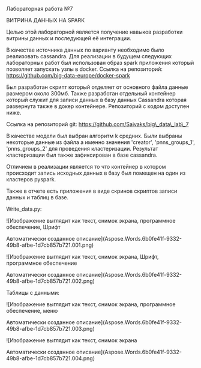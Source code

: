 ﻿Лабораторная работа №7

ВИТРИНА ДАННЫХ НА SPARK

Целью этой лабораторной является получение навыков разработки витрины данных и последующей её интеграции.

В качестве источника данных по варианту необходимо было реализовать cassandra. Для реализации в будущем следующих лабораторных работ был использован образ spark приложения который позволяет запускать узлы в docker. Ссылка на репозиторий: <https://github.com/big-data-europe/docker-spark>

Был разработан скрипт который отделяет от основного файла данные размером около 300мб. Также разработан отдельный контейнер который служит для записи данных в базу данных Cassandra которая развернута также в докер контейнере. Репозиторий с кодом доступен ниже. 

Ссылка на репозиторий git: https://github.com/Saivaks/big\_data\_lab\_7

В качестве модели был выбран алгоритм k средних. Были выбраны некоторые данные из файла а именно значения 'creator', 'pnns\_groups\_1', 'pnns\_groups\_2' для проведения кластеризации. Результат кластеризации был также зафиксирован в базе cassandra. 

Отличием в реализации является то что контейнер в котором происходит запись исходных данных в базу был помещен на один из кластеров pyspark. 

Также в отчете есть приложения в виде скринов скриптов записи данных и таблиц в базе. 

Write\_data.py:

![Изображение выглядит как текст, снимок экрана, программное обеспечение, Шрифт

Автоматически созданное описание](Aspose.Words.6b0fe41f-9332-49b8-afbe-1d7cb857b721.001.png)

![Изображение выглядит как текст, снимок экрана, Шрифт, программное обеспечение

Автоматически созданное описание](Aspose.Words.6b0fe41f-9332-49b8-afbe-1d7cb857b721.002.png)

Таблицы с данными:

![Изображение выглядит как текст, снимок экрана, программное обеспечение, меню

Автоматически созданное описание](Aspose.Words.6b0fe41f-9332-49b8-afbe-1d7cb857b721.003.png)

![Изображение выглядит как текст, снимок экрана

Автоматически созданное описание](Aspose.Words.6b0fe41f-9332-49b8-afbe-1d7cb857b721.004.png)



